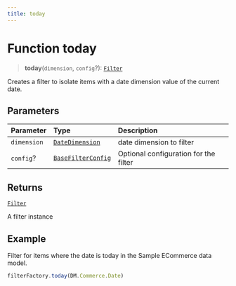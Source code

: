```yaml
---
title: today
---
```


# Function today

> **today**(`dimension`, `config`?): [`Filter`](../../../interfaces/interface.Filter.md)

Creates a filter to isolate items with a date dimension value of the current date.

## Parameters

| Parameter | Type | Description |
| :------ | :------ | :------ |
| `dimension` | [`DateDimension`](../../../interfaces/interface.DateDimension.md) | date dimension to filter |
| `config`? | [`BaseFilterConfig`](../../../interfaces/interface.BaseFilterConfig.md) | Optional configuration for the filter |

## Returns

[`Filter`](../../../interfaces/interface.Filter.md)

A filter instance

## Example

Filter for items where the date is today in the Sample ECommerce data model.
```ts
filterFactory.today(DM.Commerce.Date)
```
